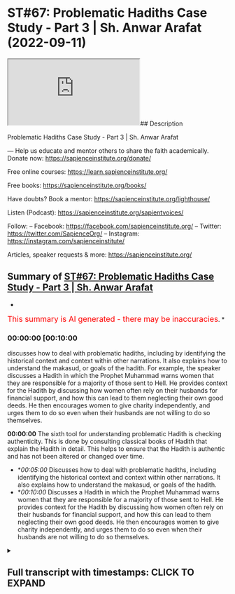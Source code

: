 # ST#67: Problematic Hadiths Case Study - Part 3 | Sh. Anwar Arafat (2022-09-11)

<iframe loading='lazy' allow='autoplay' src='https://www.youtube.com/embed/QlfuqSwdGX0'></iframe>## Description

Problematic Hadiths Case Study - Part 3 | Sh. Anwar Arafat

—
Help us educate and mentor others to share the faith academically.
Donate now: https://sapienceinstitute.org/donate/ 

Free online courses: https://learn.sapienceinstitute.org/

Free books: https://sapienceinstitute.org/books/

Have doubts? Book a mentor: https://sapienceinstitute.org/lighthouse/

Listen (Podcast): https://sapienceinstitute.org/sapientvoices/

Follow:
– Facebook: https://facebook.com/sapienceinstitute.org/ 
– Twitter: https://twitter.com/SapienceOrg/ 
– Instagram: https://instagram.com/sapienceinstitute/ 

Articles, speaker requests & more: https://sapienceinstitute.org/

## Summary of [ST#67: Problematic Hadiths Case Study - Part 3 | Sh. Anwar Arafat](https://www.youtube.com/watch?v=QlfuqSwdGX0)


*

<span style="color:red; font-size:125%">This summary is AI generated - there may be inaccuracies</span>. [](/)*

### <a onclick="modifyYTiframeseektime('600')">00:00:00 [00:10:00</a>

 discusses how to deal with problematic hadiths, including by identifying the historical context and context within other narrations. It also explains how to understand the makasud, or goals of the hadith. For example, the speaker discusses a Hadith in which the Prophet Muhammad warns women that they are responsible for a majority of those sent to Hell. He provides context for the Hadith by discussing how women often rely on their husbands for financial support, and how this can lead to them neglecting their own good deeds. He then encourages women to give charity independently, and urges them to do so even when their husbands are not willing to do so themselves.

**<a onclick="modifyYTiframeseektime('0')">00:00:00</a>** The sixth tool for understanding problematic Hadith is checking authenticity. This is done by consulting classical books of Hadith that explain the Hadith in detail. This helps to ensure that the Hadith is authentic and has not been altered or changed over time.
* **<a onclick="modifyYTiframeseektime('300')">00:05:00</a>* Discusses how to deal with problematic hadiths, including identifying the historical context and context within other narrations. It also explains how to understand the makasud, or goals of the hadith.
* **<a onclick="modifyYTiframeseektime('600')">00:10:00</a>* Discusses a Hadith in which the Prophet Muhammad warns women that they are responsible for a majority of those sent to Hell. He provides context for the Hadith by discussing how women often rely on their husbands for financial support, and how this can lead to them neglecting their own good deeds. He then encourages women to give charity independently, and urges them to do so even when their husbands are not willing to do so themselves.

<details><summary><h2>Full transcript with timestamps: CLICK TO EXPAND</h2></summary>

<a onclick="modifyYTiframeseektime('0)')">0:00:00 foreign<\/a>
<a onclick="modifyYTiframeseektime('15)')">0:00:15 thoughts where we discuss the<\/a>
<a onclick="modifyYTiframeseektime('18)')">0:00:18 philosophical issues we answer some of<\/a>
<a onclick="modifyYTiframeseektime('20)')">0:00:20 the contentions that are brought against<\/a>
<a onclick="modifyYTiframeseektime('21)')">0:00:21 Islam and we offer a robust case for the<\/a>
<a onclick="modifyYTiframeseektime('24)')">0:00:24 veracity and beauty of Islam as a way of<\/a>
<a onclick="modifyYTiframeseektime('26)')">0:00:26 life<\/a>
<a onclick="modifyYTiframeseektime('27)')">0:00:27 my name is and today we are continuing<\/a>
<a onclick="modifyYTiframeseektime('30)')">0:00:30 our problematic Hadith<\/a>
<a onclick="modifyYTiframeseektime('34)')">0:00:34 and applying our toolkit and<\/a>
<a onclick="modifyYTiframeseektime('36)')">0:00:36 understanding it inshallah we are on<\/a>
<a onclick="modifyYTiframeseektime('38)')">0:00:38 tool number five with our problem like<\/a>
<a onclick="modifyYTiframeseektime('40)')">0:00:40 Hadith remember the problematic Hadith<\/a>
<a onclick="modifyYTiframeseektime('42)')">0:00:42 seems to indicate that women are<\/a>
<a onclick="modifyYTiframeseektime('46)')">0:00:46 deficient in their intelligence<\/a>
<a onclick="modifyYTiframeseektime('47)')">0:00:47 deficient in their minds and deficient<\/a>
<a onclick="modifyYTiframeseektime('49)')">0:00:49 in their religion does it actually do<\/a>
<a onclick="modifyYTiframeseektime('52)')">0:00:52 that this is what we're finding out<\/a>
<a onclick="modifyYTiframeseektime('54)')">0:00:54 uh tool number five and Tool number five<\/a>
<a onclick="modifyYTiframeseektime('56)')">0:00:56 is access to the books that actually<\/a>
<a onclick="modifyYTiframeseektime('61)')">0:01:01 explain the Hadith right and we did this<\/a>
<a onclick="modifyYTiframeseektime('64)')">0:01:04 I have a whole paper where you can<\/a>
<a onclick="modifyYTiframeseektime('66)')">0:01:06 access it in shalatara online I<\/a>
<a onclick="modifyYTiframeseektime('69)')">0:01:09 consulted over a dozen classical books<\/a>
<a onclick="modifyYTiframeseektime('73)')">0:01:13 of shuru that actually go over this<\/a>
<a onclick="modifyYTiframeseektime('75)')">0:01:15 because this Hadith appears in many<\/a>
<a onclick="modifyYTiframeseektime('77)')">0:01:17 books of Hadith and so any will actually<\/a>
<a onclick="modifyYTiframeseektime('79)')">0:01:19 explain it we'll go through it<\/a>
<a onclick="modifyYTiframeseektime('82)')">0:01:22 and that's something that we did and it<\/a>
<a onclick="modifyYTiframeseektime('84)')">0:01:24 helps obviously give that understanding<\/a>
<a onclick="modifyYTiframeseektime('86)')">0:01:26 now that is a classical understanding<\/a>
<a onclick="modifyYTiframeseektime('89)')">0:01:29 remember our sincerity to the religion<\/a>
<a onclick="modifyYTiframeseektime('91)')">0:01:31 our sincerity of playing tool number one<\/a>
<a onclick="modifyYTiframeseektime('93)')">0:01:33 is also realizing that classically what<\/a>
<a onclick="modifyYTiframeseektime('97)')">0:01:37 was important to them isn't necessarily<\/a>
<a onclick="modifyYTiframeseektime('99)')">0:01:39 what's important to us<\/a>
<a onclick="modifyYTiframeseektime('101)')">0:01:41 some Scholars problematize this Hadith<\/a>
<a onclick="modifyYTiframeseektime('103)')">0:01:43 classically some did not now a person<\/a>
<a onclick="modifyYTiframeseektime('106)')">0:01:46 might say hey wait a second those who<\/a>
<a onclick="modifyYTiframeseektime('107)')">0:01:47 did not does that mean that they're<\/a>
<a onclick="modifyYTiframeseektime('109)')">0:01:49 biased against women does that mean that<\/a>
<a onclick="modifyYTiframeseektime('110)')">0:01:50 they have an issue Etc no not<\/a>
<a onclick="modifyYTiframeseektime('112)')">0:01:52 necessarily remember they had their own<\/a>
<a onclick="modifyYTiframeseektime('114)')">0:01:54 issues that they were dealing with in<\/a>
<a onclick="modifyYTiframeseektime('115)')">0:01:55 their own lens their own Paradigm the<\/a>
<a onclick="modifyYTiframeseektime('117)')">0:01:57 world was very different we can apply<\/a>
<a onclick="modifyYTiframeseektime('119)')">0:01:59 that by the way to almost any era to<\/a>
<a onclick="modifyYTiframeseektime('122)')">0:02:02 almost any<\/a>
<a onclick="modifyYTiframeseektime('124)')">0:02:04 um geographical place as well in the<\/a>
<a onclick="modifyYTiframeseektime('125)')">0:02:05 west if I looked a thousand years ago<\/a>
<a onclick="modifyYTiframeseektime('127)')">0:02:07 what were their comments on women I<\/a>
<a onclick="modifyYTiframeseektime('129)')">0:02:09 would be shocked and surprised and yet<\/a>
<a onclick="modifyYTiframeseektime('131)')">0:02:11 in some ways<\/a>
<a onclick="modifyYTiframeseektime('132)')">0:02:12 there might be some wisdom to be taken<\/a>
<a onclick="modifyYTiframeseektime('134)')">0:02:14 from some of their writings as well it's<\/a>
<a onclick="modifyYTiframeseektime('136)')">0:02:16 not that I completely write them off<\/a>
<a onclick="modifyYTiframeseektime('137)')">0:02:17 because they don't see the world as I do<\/a>
<a onclick="modifyYTiframeseektime('140)')">0:02:20 I have to put them in their place and<\/a>
<a onclick="modifyYTiframeseektime('142)')">0:02:22 understand that as well some of the<\/a>
<a onclick="modifyYTiframeseektime('143)')">0:02:23 books of by the way the books that<\/a>
<a onclick="modifyYTiframeseektime('145)')">0:02:25 explain the Hadith some of them don't<\/a>
<a onclick="modifyYTiframeseektime('148)')">0:02:28 even come across the issue of the<\/a>
<a onclick="modifyYTiframeseektime('150)')">0:02:30 deficiency they don't even address it<\/a>
<a onclick="modifyYTiframeseektime('152)')">0:02:32 because they're not interested in it<\/a>
<a onclick="modifyYTiframeseektime('154)')">0:02:34 from that perspective they're interested<\/a>
<a onclick="modifyYTiframeseektime('155)')">0:02:35 in the rulings that apply for the Muslim<\/a>
<a onclick="modifyYTiframeseektime('159)')">0:02:39 to apply in their life so for example in<\/a>
<a onclick="modifyYTiframeseektime('163)')">0:02:43 bukhari itself this Hadith appears three<\/a>
<a onclick="modifyYTiframeseektime('166)')">0:02:46 different times one time it appears in<\/a>
<a onclick="modifyYTiframeseektime('169)')">0:02:49 the book of menstruation because of its<\/a>
<a onclick="modifyYTiframeseektime('174)')">0:02:54 comment on Menses where it makes that<\/a>
<a onclick="modifyYTiframeseektime('178)')">0:02:58 Proclamation that a woman if she's on<\/a>
<a onclick="modifyYTiframeseektime('180)')">0:03:00 her menstrual cycle she does not pray<\/a>
<a onclick="modifyYTiframeseektime('183)')">0:03:03 she does not fast perfect so that's why<\/a>
<a onclick="modifyYTiframeseektime('185)')">0:03:05 he put it in that chapter so many of the<\/a>
<a onclick="modifyYTiframeseektime('187)')">0:03:07 many of the explanations are going to<\/a>
<a onclick="modifyYTiframeseektime('190)')">0:03:10 tackle the Hadith from that perspective<\/a>
<a onclick="modifyYTiframeseektime('191)')">0:03:11 because they're already on that chapter<\/a>
<a onclick="modifyYTiframeseektime('193)')">0:03:13 they're not going to address the whole<\/a>
<a onclick="modifyYTiframeseektime('195)')">0:03:15 other theological issues that are in it<\/a>
<a onclick="modifyYTiframeseektime('197)')">0:03:17 this is why a person might access some<\/a>
<a onclick="modifyYTiframeseektime('199)')">0:03:19 of these books and be like hey wait a<\/a>
<a onclick="modifyYTiframeseektime('200)')">0:03:20 second he's not even talking about this<\/a>
<a onclick="modifyYTiframeseektime('201)')">0:03:21 and that's actually correct in the<\/a>
<a onclick="modifyYTiframeseektime('204)')">0:03:24 second chapter that it appears it<\/a>
<a onclick="modifyYTiframeseektime('206)')">0:03:26 appears in the book of zakah and it's<\/a>
<a onclick="modifyYTiframeseektime('208)')">0:03:28 because there's an added section where<\/a>
<a onclick="modifyYTiframeseektime('211)')">0:03:31 after the prophet because remember the<\/a>
<a onclick="modifyYTiframeseektime('212)')">0:03:32 whole beginning of the Hadith is where<\/a>
<a onclick="modifyYTiframeseektime('214)')">0:03:34 the prophetam is actually encouraging<\/a>
<a onclick="modifyYTiframeseektime('215)')">0:03:35 them to donate to give and so a woman<\/a>
<a onclick="modifyYTiframeseektime('217)')">0:03:37 comes to the prophet salallahu and she<\/a>
<a onclick="modifyYTiframeseektime('220)')">0:03:40 says can I give my husband charity and<\/a>
<a onclick="modifyYTiframeseektime('223)')">0:03:43 so<\/a>
<a onclick="modifyYTiframeseektime('224)')">0:03:44 he says yes etc etc and so she because<\/a>
<a onclick="modifyYTiframeseektime('227)')">0:03:47 of her question is asking about charity<\/a>
<a onclick="modifyYTiframeseektime('229)')">0:03:49 the scholars will discuss that whole<\/a>
<a onclick="modifyYTiframeseektime('231)')">0:03:51 issue of can a wife give her husband<\/a>
<a onclick="modifyYTiframeseektime('234)')">0:03:54 charity if she's wealthier than he is<\/a>
<a onclick="modifyYTiframeseektime('236)')">0:03:56 and that's a whole other subject for<\/a>
<a onclick="modifyYTiframeseektime('238)')">0:03:58 another day inshallah right so depending<\/a>
<a onclick="modifyYTiframeseektime('240)')">0:04:00 on where the scholar put it he obviously<\/a>
<a onclick="modifyYTiframeseektime('243)')">0:04:03 has a point because he wants people to<\/a>
<a onclick="modifyYTiframeseektime('245)')">0:04:05 understand something a ruling etc etc so<\/a>
<a onclick="modifyYTiframeseektime('247)')">0:04:07 I have to realize that that not<\/a>
<a onclick="modifyYTiframeseektime('248)')">0:04:08 everybody is going to have the same<\/a>
<a onclick="modifyYTiframeseektime('249)')">0:04:09 problems that I have what we<\/a>
<a onclick="modifyYTiframeseektime('251)')">0:04:11 problematize now is not what people<\/a>
<a onclick="modifyYTiframeseektime('253)')">0:04:13 problematize a long time ago<\/a>
<a onclick="modifyYTiframeseektime('255)')">0:04:15 that's not necessarily a bad thing we<\/a>
<a onclick="modifyYTiframeseektime('258)')">0:04:18 don't automatically write them off<\/a>
<a onclick="modifyYTiframeseektime('259)')">0:04:19 because they don't share the passions<\/a>
<a onclick="modifyYTiframeseektime('261)')">0:04:21 that we do right everybody has their<\/a>
<a onclick="modifyYTiframeseektime('264)')">0:04:24 historical place so that's number five<\/a>
<a onclick="modifyYTiframeseektime('266)')">0:04:26 number six tool number six<\/a>
<a onclick="modifyYTiframeseektime('269)')">0:04:29 is checking authenticity<\/a>
<a onclick="modifyYTiframeseektime('272)')">0:04:32 and as we said If a person is paying you<\/a>
<a onclick="modifyYTiframeseektime('274)')">0:04:34 know what I mean attention to this and<\/a>
<a onclick="modifyYTiframeseektime('275)')">0:04:35 knows this since we said it's Muslim<\/a>
<a onclick="modifyYTiframeseektime('278)')">0:04:38 both of these this is of the highest<\/a>
<a onclick="modifyYTiframeseektime('281)')">0:04:41 degrees of authenticity outside of these<\/a>
<a onclick="modifyYTiframeseektime('283)')">0:04:43 books it appears<\/a>
<a onclick="modifyYTiframeseektime('287)')">0:04:47 it also a version of it appears<\/a>
<a onclick="modifyYTiframeseektime('291)')">0:04:51 and in fact the version of the helps us<\/a>
<a onclick="modifyYTiframeseektime('294)')">0:04:54 understand it even more even though the<\/a>
<a onclick="modifyYTiframeseektime('296)')">0:04:56 version of the of Imam does not contain<\/a>
<a onclick="modifyYTiframeseektime('300)')">0:05:00 this problematic phrase which is that<\/a>
<a onclick="modifyYTiframeseektime('302)')">0:05:02 they are deficient in their intellect<\/a>
<a onclick="modifyYTiframeseektime('304)')">0:05:04 deficient in religion it has the first<\/a>
<a onclick="modifyYTiframeseektime('306)')">0:05:06 part where he's encouraging them to give<\/a>
<a onclick="modifyYTiframeseektime('308)')">0:05:08 and that they can constituted a majority<\/a>
<a onclick="modifyYTiframeseektime('311)')">0:05:11 of the people of the Hellfire meaning<\/a>
<a onclick="modifyYTiframeseektime('312)')">0:05:12 women<\/a>
<a onclick="modifyYTiframeseektime('312)')">0:05:12 five different companions have narrated<\/a>
<a onclick="modifyYTiframeseektime('315)')">0:05:15 this Hadith so many unique Chains It's<\/a>
<a onclick="modifyYTiframeseektime('318)')">0:05:18 almost impossible from a Hadith<\/a>
<a onclick="modifyYTiframeseektime('319)')">0:05:19 perspective to put any flaw on this<\/a>
<a onclick="modifyYTiframeseektime('322)')">0:05:22 Hadith so that we know that it's<\/a>
<a onclick="modifyYTiframeseektime('323)')">0:05:23 completely authentic but this is a step<\/a>
<a onclick="modifyYTiframeseektime('325)')">0:05:25 that a person can do if I come across a<\/a>
<a onclick="modifyYTiframeseektime('327)')">0:05:27 problematic Hadith and I realize it's<\/a>
<a onclick="modifyYTiframeseektime('328)')">0:05:28 weak and it goes against a lot of what I<\/a>
<a onclick="modifyYTiframeseektime('330)')">0:05:30 don't understand about Islam that I can<\/a>
<a onclick="modifyYTiframeseektime('332)')">0:05:32 write it off I know that this probably<\/a>
<a onclick="modifyYTiframeseektime('334)')">0:05:34 isn't true but remember it's<\/a>
<a onclick="modifyYTiframeseektime('335)')">0:05:35 probabilistic in nature when I look at<\/a>
<a onclick="modifyYTiframeseektime('338)')">0:05:38 this and I see hey wait a second the<\/a>
<a onclick="modifyYTiframeseektime('340)')">0:05:40 prophetam is saying this checking<\/a>
<a onclick="modifyYTiframeseektime('341)')">0:05:41 authenticity is something that a person<\/a>
<a onclick="modifyYTiframeseektime('343)')">0:05:43 should do however in this case it's<\/a>
<a onclick="modifyYTiframeseektime('345)')">0:05:45 completely authentic now<\/a>
<a onclick="modifyYTiframeseektime('347)')">0:05:47 there are people remember we said<\/a>
<a onclick="modifyYTiframeseektime('350)')">0:05:50 that their bias might cause them to<\/a>
<a onclick="modifyYTiframeseektime('353)')">0:05:53 write off Hadith in its entirety because<\/a>
<a onclick="modifyYTiframeseektime('356)')">0:05:56 of one or two problematic how did they<\/a>
<a onclick="modifyYTiframeseektime('358)')">0:05:58 come across because they don't like them<\/a>
<a onclick="modifyYTiframeseektime('359)')">0:05:59 or doesn't agree with their own Paradigm<\/a>
<a onclick="modifyYTiframeseektime('361)')">0:06:01 their own worldview<\/a>
<a onclick="modifyYTiframeseektime('363)')">0:06:03 now while understanding that they have a<\/a>
<a onclick="modifyYTiframeseektime('365)')">0:06:05 problem and I completely understand this<\/a>
<a onclick="modifyYTiframeseektime('366)')">0:06:06 in fact this is why we're doing this to<\/a>
<a onclick="modifyYTiframeseektime('368)')">0:06:08 just write off Hadith in its entirety<\/a>
<a onclick="modifyYTiframeseektime('370)')">0:06:10 because I don't like it is incorrect and<\/a>
<a onclick="modifyYTiframeseektime('373)')">0:06:13 it's not<\/a>
<a onclick="modifyYTiframeseektime('375)')">0:06:15 a stable or sound method because writing<\/a>
<a onclick="modifyYTiframeseektime('378)')">0:06:18 off Hadith in its entirety introduces a<\/a>
<a onclick="modifyYTiframeseektime('381)')">0:06:21 hundred more problems thousands of more<\/a>
<a onclick="modifyYTiframeseektime('384)')">0:06:24 problems<\/a>
<a onclick="modifyYTiframeseektime('385)')">0:06:25 then we're solving I might solve like in<\/a>
<a onclick="modifyYTiframeseektime('388)')">0:06:28 this case oh if I just say well I don't<\/a>
<a onclick="modifyYTiframeseektime('390)')">0:06:30 believe in Hadith anyways so there's no<\/a>
<a onclick="modifyYTiframeseektime('392)')">0:06:32 issue women are not deficient in their<\/a>
<a onclick="modifyYTiframeseektime('393)')">0:06:33 intellect and intelligence yeah but now<\/a>
<a onclick="modifyYTiframeseektime('395)')">0:06:35 I've introduced so many new problems<\/a>
<a onclick="modifyYTiframeseektime('398)')">0:06:38 it's not even worth it it's not even<\/a>
<a onclick="modifyYTiframeseektime('399)')">0:06:39 practical or pragmatic or wise and so<\/a>
<a onclick="modifyYTiframeseektime('404)')">0:06:44 we have to realize that<\/a>
<a onclick="modifyYTiframeseektime('406)')">0:06:46 it is authentic now we have to face it<\/a>
<a onclick="modifyYTiframeseektime('408)')">0:06:48 we have to deal with it and these are<\/a>
<a onclick="modifyYTiframeseektime('410)')">0:06:50 where some of the challenges come in for<\/a>
<a onclick="modifyYTiframeseektime('412)')">0:06:52 some people<\/a>
<a onclick="modifyYTiframeseektime('413)')">0:06:53 tool number seven<\/a>
<a onclick="modifyYTiframeseektime('415)')">0:06:55 is understanding the makasud which is<\/a>
<a onclick="modifyYTiframeseektime('418)')">0:06:58 there are goals of the Hadith there are<\/a>
<a onclick="modifyYTiframeseektime('420)')">0:07:00 goals of legislation there's goals even<\/a>
<a onclick="modifyYTiframeseektime('422)')">0:07:02 within the Quran itself<\/a>
<a onclick="modifyYTiframeseektime('425)')">0:07:05 there's wisdom in everything is the<\/a>
<a onclick="modifyYTiframeseektime('427)')">0:07:07 prophet saws trying to say something he<\/a>
<a onclick="modifyYTiframeseektime('429)')">0:07:09 is<\/a>
<a onclick="modifyYTiframeseektime('430)')">0:07:10 what is that so let's look into it and<\/a>
<a onclick="modifyYTiframeseektime('433)')">0:07:13 we can do this by the way we can apply<\/a>
<a onclick="modifyYTiframeseektime('435)')">0:07:15 it and inshallah we will when we do the<\/a>
<a onclick="modifyYTiframeseektime('436)')">0:07:16 reread but I want to mention that tool<\/a>
<a onclick="modifyYTiframeseektime('438)')">0:07:18 here that<\/a>
<a onclick="modifyYTiframeseektime('439)')">0:07:19 if I know that even if I don't<\/a>
<a onclick="modifyYTiframeseektime('442)')">0:07:22 understand the Hadith or<\/a>
<a onclick="modifyYTiframeseektime('444)')">0:07:24 I can at least acknowledge okay this is<\/a>
<a onclick="modifyYTiframeseektime('446)')">0:07:26 somewhat problematic I can at least say<\/a>
<a onclick="modifyYTiframeseektime('448)')">0:07:28 you know I don't understand but I do<\/a>
<a onclick="modifyYTiframeseektime('449)')">0:07:29 know that I trust the prophet saws<\/a>
<a onclick="modifyYTiframeseektime('452)')">0:07:32 and I trust his wisdom maybe there's<\/a>
<a onclick="modifyYTiframeseektime('455)')">0:07:35 something behind what he's saying<\/a>
<a onclick="modifyYTiframeseektime('456)')">0:07:36 there's not a problem saying I don't<\/a>
<a onclick="modifyYTiframeseektime('459)')">0:07:39 know there's not a problem in saying<\/a>
<a onclick="modifyYTiframeseektime('460)')">0:07:40 this isn't clear there is a problem in<\/a>
<a onclick="modifyYTiframeseektime('462)')">0:07:42 saying you know what I don't understand<\/a>
<a onclick="modifyYTiframeseektime('463)')">0:07:43 this I'm just going to throw it out<\/a>
<a onclick="modifyYTiframeseektime('465)')">0:07:45 we that's why we need patience right so<\/a>
<a onclick="modifyYTiframeseektime('468)')">0:07:48 saying I don't know investigating<\/a>
<a onclick="modifyYTiframeseektime('470)')">0:07:50 further I think this is one of the best<\/a>
<a onclick="modifyYTiframeseektime('472)')">0:07:52 courses that a Muslim can actually apply<\/a>
<a onclick="modifyYTiframeseektime('474)')">0:07:54 number eight and number nine are both<\/a>
<a onclick="modifyYTiframeseektime('476)')">0:07:56 related meaning understanding the<\/a>
<a onclick="modifyYTiframeseektime('478)')">0:07:58 historical context and the context<\/a>
<a onclick="modifyYTiframeseektime('479)')">0:07:59 within the other narrations okay<\/a>
<a onclick="modifyYTiframeseektime('481)')">0:08:01 historical context<\/a>
<a onclick="modifyYTiframeseektime('484)')">0:08:04 tells us that most of the versions does<\/a>
<a onclick="modifyYTiframeseektime('487)')">0:08:07 not mention that there was Aid or there<\/a>
<a onclick="modifyYTiframeseektime('489)')">0:08:09 was a but in some of them the ones in<\/a>
<a onclick="modifyYTiframeseektime('491)')">0:08:11 bukhari<\/a>
<a onclick="modifyYTiframeseektime('494)')">0:08:14 mentioned that there was a the prophetam<\/a>
<a onclick="modifyYTiframeseektime('497)')">0:08:17 gave a sermon and that there was a<\/a>
<a onclick="modifyYTiframeseektime('499)')">0:08:19 congregation people gathered now the<\/a>
<a onclick="modifyYTiframeseektime('501)')">0:08:21 version of bukhari the narrator says it<\/a>
<a onclick="modifyYTiframeseektime('504)')">0:08:24 was either<\/a>
<a onclick="modifyYTiframeseektime('505)')">0:08:25 he's not sure<\/a>
<a onclick="modifyYTiframeseektime('507)')">0:08:27 the version in what thought he actually<\/a>
<a onclick="modifyYTiframeseektime('509)')">0:08:29 says it was during the solar eclipse<\/a>
<a onclick="modifyYTiframeseektime('514)')">0:08:34 now there's certainty he says it was<\/a>
<a onclick="modifyYTiframeseektime('517)')">0:08:37 during the eclipse we had the prayer and<\/a>
<a onclick="modifyYTiframeseektime('520)')">0:08:40 after the prayer he gave now you don't<\/a>
<a onclick="modifyYTiframeseektime('522)')">0:08:42 have to give a after the eclipse prayer<\/a>
<a onclick="modifyYTiframeseektime('524)')">0:08:44 but he did because people had gathered<\/a>
<a onclick="modifyYTiframeseektime('526)')">0:08:46 and he wanted to encourage them to<\/a>
<a onclick="modifyYTiframeseektime('528)')">0:08:48 actually give donate etc etc which is<\/a>
<a onclick="modifyYTiframeseektime('530)')">0:08:50 what we should be doing during the<\/a>
<a onclick="modifyYTiframeseektime('531)')">0:08:51 eclipse prayer this makes a lot of sense<\/a>
<a onclick="modifyYTiframeseektime('533)')">0:08:53 now because if it's during AIDS Aid is<\/a>
<a onclick="modifyYTiframeseektime('535)')">0:08:55 usually a joyous Affair Etc and he would<\/a>
<a onclick="modifyYTiframeseektime('538)')">0:08:58 give the women their own sermon Etc but<\/a>
<a onclick="modifyYTiframeseektime('540)')">0:09:00 he would encourage them to do good and<\/a>
<a onclick="modifyYTiframeseektime('541)')">0:09:01 what not but in this one in this case he<\/a>
<a onclick="modifyYTiframeseektime('544)')">0:09:04 seems very concerned plus the wording<\/a>
<a onclick="modifyYTiframeseektime('548)')">0:09:08 even though it mentions that it could be<\/a>
<a onclick="modifyYTiframeseektime('550)')">0:09:10 Aid actually alludes to the eclipse<\/a>
<a onclick="modifyYTiframeseektime('553)')">0:09:13 prayer why he says I have been shown<\/a>
<a onclick="modifyYTiframeseektime('556)')">0:09:16 that you were a majority of the people<\/a>
<a onclick="modifyYTiframeseektime('558)')">0:09:18 of the Hellfire now pause and the<\/a>
<a onclick="modifyYTiframeseektime('561)')">0:09:21 version of motla the prophet salallahu<\/a>
<a onclick="modifyYTiframeseektime('564)')">0:09:24 while he's praying the eclipse prayer he<\/a>
<a onclick="modifyYTiframeseektime('566)')">0:09:26 says while he is praying he said in<\/a>
<a onclick="modifyYTiframeseektime('569)')">0:09:29 front of him Allah opened up like a<\/a>
<a onclick="modifyYTiframeseektime('571)')">0:09:31 portal or whatever and he saw<\/a>
<a onclick="modifyYTiframeseektime('574)')">0:09:34 Paradise in front of him and he saw from<\/a>
<a onclick="modifyYTiframeseektime('577)')">0:09:37 its fruits and its trees so much so that<\/a>
<a onclick="modifyYTiframeseektime('579)')">0:09:39 he says if I were to reach out with my<\/a>
<a onclick="modifyYTiframeseektime('581)')">0:09:41 hand and grab the grapes he said I saw<\/a>
<a onclick="modifyYTiframeseektime('584)')">0:09:44 some grapes and grabbed them and brought<\/a>
<a onclick="modifyYTiframeseektime('586)')">0:09:46 them they would have remained here in<\/a>
<a onclick="modifyYTiframeseektime('587)')">0:09:47 the Dunya and you would have eaten from<\/a>
<a onclick="modifyYTiframeseektime('589)')">0:09:49 them forever they would have lasted<\/a>
<a onclick="modifyYTiframeseektime('591)')">0:09:51 eternally because the paradise is<\/a>
<a onclick="modifyYTiframeseektime('594)')">0:09:54 eternal and anything in it even if it's<\/a>
<a onclick="modifyYTiframeseektime('596)')">0:09:56 taken outside is also Eternal he says<\/a>
<a onclick="modifyYTiframeseektime('600)')">0:10:00 and then Allah removed that and then he<\/a>
<a onclick="modifyYTiframeseektime('602)')">0:10:02 showed him the Hellfire and it<\/a>
<a onclick="modifyYTiframeseektime('604)')">0:10:04 frightened him so much so and he looked<\/a>
<a onclick="modifyYTiframeseektime('606)')">0:10:06 and he saw a lot of women inside<\/a>
<a onclick="modifyYTiframeseektime('609)')">0:10:09 this is where he became concerned this<\/a>
<a onclick="modifyYTiframeseektime('611)')">0:10:11 is why after the Salah finished Etc he<\/a>
<a onclick="modifyYTiframeseektime('613)')">0:10:13 gave a general sermon and he went to the<\/a>
<a onclick="modifyYTiframeseektime('615)')">0:10:15 women specifically to remind them<\/a>
<a onclick="modifyYTiframeseektime('619)')">0:10:19 this is where when we have this<\/a>
<a onclick="modifyYTiframeseektime('621)')">0:10:21 inter-contextual<\/a>
<a onclick="modifyYTiframeseektime('623)')">0:10:23 or intra-contextual analysis it actually<\/a>
<a onclick="modifyYTiframeseektime('626)')">0:10:26 makes a lot of sense he just saw this<\/a>
<a onclick="modifyYTiframeseektime('629)')">0:10:29 and now he wants to share that whatever<\/a>
<a onclick="modifyYTiframeseektime('631)')">0:10:31 he saw with the women that were there<\/a>
<a onclick="modifyYTiframeseektime('633)')">0:10:33 that were present so he goes over to<\/a>
<a onclick="modifyYTiframeseektime('635)')">0:10:35 them why specifically the women he was<\/a>
<a onclick="modifyYTiframeseektime('638)')">0:10:38 telling them look you know the reality<\/a>
<a onclick="modifyYTiframeseektime('639)')">0:10:39 is a lot of women<\/a>
<a onclick="modifyYTiframeseektime('641)')">0:10:41 especially when it comes to donating<\/a>
<a onclick="modifyYTiframeseektime('643)')">0:10:43 money<\/a>
<a onclick="modifyYTiframeseektime('644)')">0:10:44 they rely on their husbands and not on<\/a>
<a onclick="modifyYTiframeseektime('645)')">0:10:45 themselves because there are also many<\/a>
<a onclick="modifyYTiframeseektime('647)')">0:10:47 of them rely on their husbands for their<\/a>
<a onclick="modifyYTiframeseektime('648)')">0:10:48 financial upkeep and whatnot and and and<\/a>
<a onclick="modifyYTiframeseektime('651)')">0:10:51 maintenance<\/a>
<a onclick="modifyYTiframeseektime('654)')">0:10:54 but they also rely on their husbands for<\/a>
<a onclick="modifyYTiframeseektime('656)')">0:10:56 their Good Deeds financially and so he<\/a>
<a onclick="modifyYTiframeseektime('659)')">0:10:59 says the first thing that says o women<\/a>
<a onclick="modifyYTiframeseektime('662)')">0:11:02 you need to give charity<\/a>
<a onclick="modifyYTiframeseektime('665)')">0:11:05 a lot of women don't give their own<\/a>
<a onclick="modifyYTiframeseektime('666)')">0:11:06 charity this is what he said and by the<\/a>
<a onclick="modifyYTiframeseektime('668)')">0:11:08 way this is a problem that we still have<\/a>
<a onclick="modifyYTiframeseektime('669)')">0:11:09 today when we do fundraisers<\/a>
<a onclick="modifyYTiframeseektime('673)')">0:11:13 unfortunately the majority of the people<\/a>
<a onclick="modifyYTiframeseektime('675)')">0:11:15 who donate our men and not necessarily<\/a>
<a onclick="modifyYTiframeseektime('676)')">0:11:16 women this doesn't mean that women don't<\/a>
<a onclick="modifyYTiframeseektime('677)')">0:11:17 have their own money but they assume<\/a>
<a onclick="modifyYTiframeseektime('679)')">0:11:19 that oh my husband will give for us<\/a>
<a onclick="modifyYTiframeseektime('680)')">0:11:20 that's true the husband will give for<\/a>
<a onclick="modifyYTiframeseektime('682)')">0:11:22 you but you have your own Deeds to to to<\/a>
<a onclick="modifyYTiframeseektime('684)')">0:11:24 to to get as well don't wait for your<\/a>
<a onclick="modifyYTiframeseektime('687)')">0:11:27 husband and this is basically what he's<\/a>
<a onclick="modifyYTiframeseektime('688)')">0:11:28 saying<\/a>
<a onclick="modifyYTiframeseektime('690)')">0:11:30 and then he says I I saw that you made a<\/a>
<a onclick="modifyYTiframeseektime('692)')">0:11:32 majority of the people of the Hellfire<\/a>
<a onclick="modifyYTiframeseektime('693)')">0:11:33 he was worried for them he's not stating<\/a>
<a onclick="modifyYTiframeseektime('696)')">0:11:36 a fact he's trying to make it so that<\/a>
<a onclick="modifyYTiframeseektime('698)')">0:11:38 that's not the case meaning that isn't<\/a>
<a onclick="modifyYTiframeseektime('702)')">0:11:42 necessarily set in stone number one<\/a>
<a onclick="modifyYTiframeseektime('703)')">0:11:43 number two even if it is women make a<\/a>
<a onclick="modifyYTiframeseektime('706)')">0:11:46 majority of humankind anyways so taking<\/a>
<a onclick="modifyYTiframeseektime('709)')">0:11:49 tool number eight and Tool number nine<\/a>
<a onclick="modifyYTiframeseektime('710)')">0:11:50 we can see that now we're adding a lot<\/a>
<a onclick="modifyYTiframeseektime('712)')">0:11:52 of context to what's going on we<\/a>
<a onclick="modifyYTiframeseektime('714)')">0:11:54 understand it a little bit better step<\/a>
<a onclick="modifyYTiframeseektime('715)')">0:11:55 number 10 is the next one that we will<\/a>
<a onclick="modifyYTiframeseektime('718)')">0:11:58 do inshallah when we'll come back for<\/a>
<a onclick="modifyYTiframeseektime('719)')">0:11:59 the next episode inshallah<\/a>
</details>